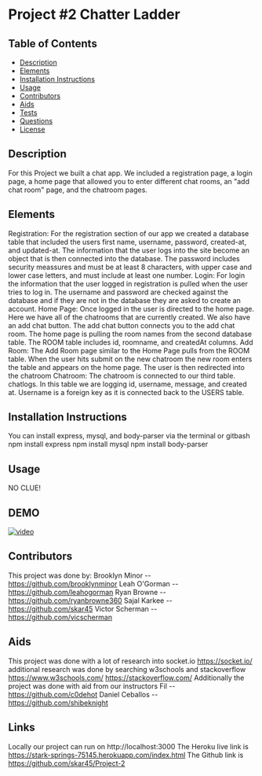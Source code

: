 # Project #2 Chatter Ladder


## **Table of Contents** 

  - [Description](#description)
  - [Elements](#elements)
  - [Installation Instructions](#installation)
  - [Usage](#usage)
  - [Contributors](#contributors)
  - [Aids](#aids)
  - [Tests](#tests)
  - [Questions](#questons)
  - [License](#license)


## **Description**
For this Project we built a chat app. We included a registration page, a login page, a home page that allowed you to enter different chat rooms, an "add chat room" page, and the chatroom pages. 

## **Elements**
Registration:
For the registration section of our app we created a database table that included the users first name, username, password, created-at, and updated-at. The information that    the user logs into the site become an object that is then connected into the database.
The password includes security meassures and must be at least 8 characters, with upper case and lower case letters, and must include at least one number.
Login:
For login the information that the user logged in registration is pulled when the user tries to log in. The username and password are checked against the database and if they are not in the database they are asked to create an account.
Home Page:
Once logged in the user is directed to the home page. Here we have all of the chatrooms that are currently created. We also have an add chat button. The add chat button connects you to the add chat room. The home page is pulling the room names from the second database table. The ROOM table includes id, roomname, and createdAt columns.
Add Room:
The Add Room page similar to the Home Page pulls from the ROOM table. When the user hits submit on the new chatroom the new room enters the table and appears on the home page. The user is then redirected into the chatroom
Chatroom:
The chatroom is connected to our third table. chatlogs. In this table we are logging id, username, message, and created at. Username is a foreign key as it is connected back to the USERS table.

## **Installation Instructions**
You can install express, mysql, and body-parser via the terminal or gitbash
  npm install express
  npm install mysql
  npm install body-parser
  
## **Usage**
NO CLUE!

## **DEMO**
[![video](https://img.drive.google.com/file/d/1A95aZWh2tCSKExeHcIjiwxZkWDtDSDuS/view?usp=sharing/0.jpg)](https://drive.google.com/file/d/1A95aZWh2tCSKExeHcIjiwxZkWDtDSDuS/view?usp=sharing "Demo")

## **Contributors**
This project was done by:
Brooklyn Minor -- https://github.com/brooklynminor
Leah O'Gorman -- https://github.com/leahogorman
Ryan Browne -- https://github.com/ryanbrowne360
Sajal Karkee -- https://github.com/skar45
Victor Scherman -- https://github.com/vicscherman


## **Aids**
This project was done with a lot of research into socket.io
https://socket.io/
additional research was done by searching w3schools and stackoverflow
https://www.w3schools.com/
https://stackoverflow.com/
Additionally the project was done with aid from our instructors
Fil -- https://github.com/c0dehot
Daniel Ceballos -- https://github.com/shibeknight

## **Links**
Locally our project can run on http://localhost:3000
The Heroku live link is https://stark-springs-75145.herokuapp.com/index.html
The Github link is https://github.com/skar45/Project-2

